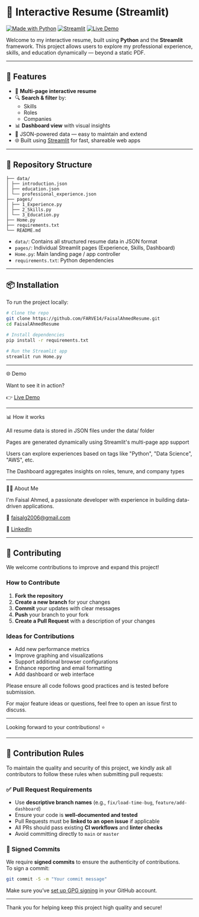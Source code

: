 # 🧠 Interactive Resume (Streamlit)

[![Made with Python](https://img.shields.io/badge/Python-3.9+-blue.svg)](https://www.python.org/)
[![Streamlit](https://img.shields.io/badge/Built%20with-Streamlit-red)](https://streamlit.io/)
[![Live Demo](https://img.shields.io/badge/Demo-Available-brightgreen)](#demo)

Welcome to my interactive resume, built using **Python** and the **Streamlit** framework. This project allows users to explore my professional experience, skills, and education dynamically — beyond a static PDF.

---

## 🚀 Features

- 📄 **Multi-page interactive resume**
- 🔍 **Search & filter** by:
  - Skills
  - Roles
  - Companies
- 📊 **Dashboard view** with visual insights
- 🔗 JSON-powered data — easy to maintain and extend
- 🌐 Built using [Streamlit](https://streamlit.io/) for fast, shareable web apps

---

## 📁 Repository Structure
```
├── data/
│ ├── introduction.json
│ ├── education.json
│ └── professional_experience.json
├── pages/
│ ├── 1_Experience.py
│ ├── 2_Skills.py
│ └── 3_Education.py
├── Home.py
├── requirements.txt
└── README.md
```

- `data/`: Contains all structured resume data in JSON format
- `pages/`: Individual Streamlit pages (Experience, Skills, Dashboard)
- `Home.py`: Main landing page / app controller
- `requirements.txt`: Python dependencies

---

## 📦 Installation

To run the project locally:

```bash
# Clone the repo
git clone https://github.com/FARVE14/FaisalAhmedResume.git
cd FaisalAhmedResume

# Install dependencies
pip install -r requirements.txt

# Run the Streamlit app
streamlit run Home.py
```
--- 

🌐 Demo

Want to see it in action?

👉  [Live Demo](https://faisalahmed.streamlit.app/)

--- 
📊 How it works

All resume data is stored in JSON files under the data/ folder

Pages are generated dynamically using Streamlit's multi-page app support

Users can explore experiences based on tags like "Python", "Data Science", "AWS", etc.

The Dashboard aggregates insights on roles, tenure, and company types

---


🙋‍♂️ About Me

I'm Faisal Ahmed, a passionate developer with experience in building data-driven applications.

📧 faisalg2006@gmail.com

🔗 [LinkedIn](https://www.linkedin.com/in/faisalahmed92/)

---


## 🤝 Contributing

We welcome contributions to improve and expand this project!

### How to Contribute

1. **Fork the repository**  
2. **Create a new branch** for your changes  
3. **Commit** your updates with clear messages  
4. **Push** your branch to your fork  
5. **Create a Pull Request** with a description of your changes

### Ideas for Contributions

- Add new performance metrics
- Improve graphing and visualizations
- Support additional browser configurations
- Enhance reporting and email formatting
- Add dashboard or web interface

Please ensure all code follows good practices and is tested before submission.

For major feature ideas or questions, feel free to open an issue first to discuss.

---

Looking forward to your contributions! ⭐

---

## 📜 Contribution Rules

To maintain the quality and security of this project, we kindly ask all contributors to follow these rules when submitting pull requests:

### ✅ Pull Request Requirements

- Use **descriptive branch names** (e.g., `fix/load-time-bug`, `feature/add-dashboard`)
- Ensure your code is **well-documented and tested**
- Pull Requests must be **linked to an open issue** if applicable
- All PRs should pass existing **CI workflows** and **linter checks**
- Avoid committing directly to `main` or `master`

### 🔐 Signed Commits

We require **signed commits** to ensure the authenticity of contributions.  
To sign a commit:

```bash
git commit -S -m "Your commit message"
```

Make sure you’ve [set up GPG signing](https://docs.github.com/en/authentication/managing-commit-signature-verification/signing-commits) in your GitHub account.

---

Thank you for helping keep this project high quality and secure!
